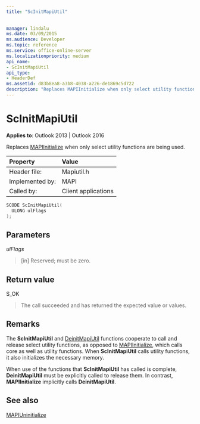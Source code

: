 ```yaml
---
title: "ScInitMapiUtil"
 
 
manager: lindalu
ms.date: 03/09/2015
ms.audience: Developer
ms.topic: reference
ms.service: office-online-server
ms.localizationpriority: medium
api_name:
- ScInitMapiUtil
api_type:
- HeaderDef
ms.assetid: d83b8ea8-a3b8-4038-a226-de1869c5d722
description: "Replaces MAPIInitialize when only select utility functions are being used for Outlook 2013 or Outlook 2016."
---
```


# ScInitMapiUtil

  
  
**Applies to**: Outlook 2013 | Outlook 2016 
  
Replaces [MAPIInitialize](mapiinitialize.md) when only select utility functions are being used. 
  
|Property |Value |
|:-----|:-----|
|Header file:  <br/> |Mapiutil.h  <br/> |
|Implemented by:  <br/> |MAPI  <br/> |
|Called by:  <br/> |Client applications  <br/> |
   
```cpp
SCODE ScInitMapiUtil(
  ULONG ulFlags
);
```

## Parameters

 _ulFlags_
  
> [in] Reserved; must be zero.
    
## Return value

S_OK 
  
> The call succeeded and has returned the expected value or values.
    
## Remarks

The **ScInitMapiUtil** and [DeinitMapiUtil](deinitmapiutil.md) functions cooperate to call and release select utility functions, as opposed to [MAPIInitialize](mapiinitialize.md), which calls core as well as utility functions. When **ScInitMapiUtil** calls utility functions, it also initializes the necessary memory. 
  
When use of the functions that **ScInitMapiUtil** has called is complete, **DeinitMapiUtil** must be explicitly called to release them. In contrast, **MAPIInitialize** implicitly calls **DeinitMapiUtil**. 
  
## See also



[MAPIUninitialize](mapiuninitialize.md)

